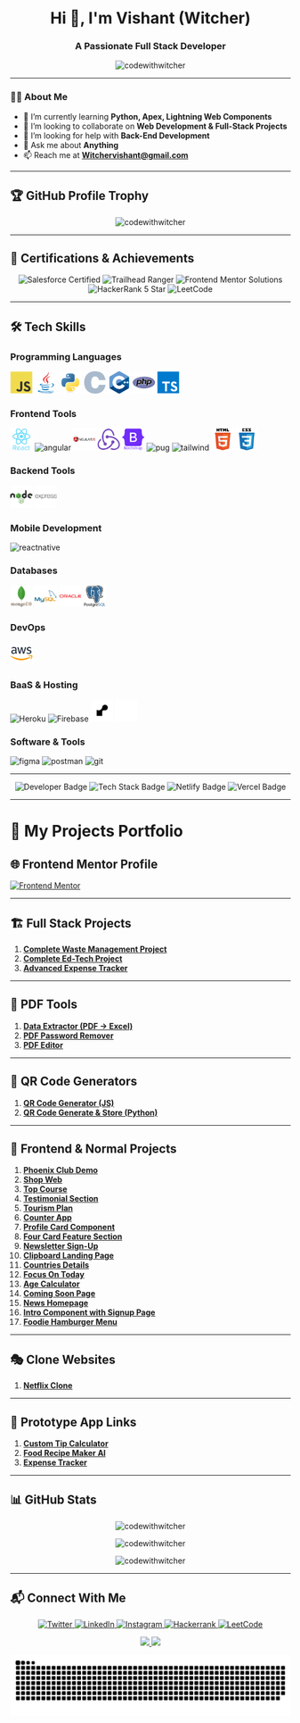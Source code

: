 <h1 align="center">Hi 👋, I'm Vishant (Witcher)</h1>
<h3 align="center">A Passionate Full Stack Developer</h3>
<p align="center">
  <img src="https://raw.githubusercontent.com/CodewithWitcher/css-protips/c0c096d47e73676426f6170bfabc85510b7f688a/assets/img/bulb.svg" alt="codewithwitcher" width="40"/>
</p>

---

### 🧑‍💻 About Me

- 🌱 I’m currently learning **Python, Apex, Lightning Web Components**  
- 👯 I’m looking to collaborate on **Web Development & Full-Stack Projects**  
- 🤝 I’m looking for help with **Back-End Development**  
- 💬 Ask me about **Anything**  
- 📫 Reach me at **Witchervishant@gmail.com**

---

## 🏆 GitHub Profile Trophy
<p align="center">
  <img src="https://github-profile-trophy.vercel.app/?username=codewithwitcher&theme=tokyonight&margin-w=10" alt="codewithwitcher" />
</p>

---

## 🏅 Certifications & Achievements
<p align="center">
  <img src="https://img.shields.io/badge/Salesforce-Certified-blue?style=for-the-badge&logo=salesforce" alt="Salesforce Certified"/>
  <img src="https://img.shields.io/badge/Trailhead-Ranger-orange?style=for-the-badge&logo=trailhead" alt="Trailhead Ranger"/>
  <img src="https://img.shields.io/badge/Frontend%20Mentor-Solutions-FF6F61?style=for-the-badge&logo=frontendmentor" alt="Frontend Mentor Solutions"/>
  <img src="https://img.shields.io/badge/HackerRank-5%20Star%20Python-brightgreen?style=for-the-badge&logo=hackerrank" alt="HackerRank 5 Star"/>
  <img src="https://img.shields.io/badge/LeetCode-Problem%20Solver-yellow?style=for-the-badge&logo=leetcode" alt="LeetCode"/>
</p>

---

## 🛠 Tech Skills

### **Programming Languages**
<p>
  <img src="https://raw.githubusercontent.com/devicons/devicon/master/icons/javascript/javascript-original.svg" alt="javascript" width="40" height="40"/>
  <img src="https://raw.githubusercontent.com/devicons/devicon/master/icons/java/java-original.svg" alt="java" width="40" height="40"/>
  <img src="https://raw.githubusercontent.com/devicons/devicon/master/icons/python/python-original.svg" alt="python" width="40" height="40"/>
  <img src="https://raw.githubusercontent.com/devicons/devicon/master/icons/c/c-original.svg" alt="c" width="40" height="40"/>
  <img src="https://raw.githubusercontent.com/devicons/devicon/master/icons/cplusplus/cplusplus-original.svg" alt="cplusplus" width="40" height="40"/>
  <img src="https://raw.githubusercontent.com/devicons/devicon/master/icons/php/php-original.svg" alt="php" width="40" height="40"/>
  <img src="https://raw.githubusercontent.com/devicons/devicon/master/icons/typescript/typescript-original.svg" alt="typescript" width="40" height="40"/>
</p>

### **Frontend Tools**
<p>
  <img src="https://raw.githubusercontent.com/devicons/devicon/master/icons/react/react-original-wordmark.svg" alt="react" width="40" height="40"/>
  <img src="https://angular.io/assets/images/logos/angular/angular.svg" alt="angular" width="40" height="40"/>
  <img src="https://raw.githubusercontent.com/devicons/devicon/master/icons/angularjs/angularjs-original-wordmark.svg" alt="angularjs" width="40" height="40"/>
  <img src="https://raw.githubusercontent.com/devicons/devicon/master/icons/redux/redux-original.svg" alt="redux" width="40" height="40"/>
  <img src="https://raw.githubusercontent.com/devicons/devicon/master/icons/bootstrap/bootstrap-plain-wordmark.svg" alt="bootstrap" width="40" height="40"/>
  <img src="https://cdn.worldvectorlogo.com/logos/pug.svg" alt="pug" width="40" height="40"/>
  <img src="https://www.vectorlogo.zone/logos/tailwindcss/tailwindcss-icon.svg" alt="tailwind" width="40" height="40"/>
  <img src="https://raw.githubusercontent.com/devicons/devicon/master/icons/html5/html5-original-wordmark.svg" alt="html5" width="40" height="40"/>
  <img src="https://raw.githubusercontent.com/devicons/devicon/master/icons/css3/css3-original-wordmark.svg" alt="css3" width="40" height="40"/>
</p>

### **Backend Tools**
<p>
  <img src="https://raw.githubusercontent.com/devicons/devicon/master/icons/nodejs/nodejs-original-wordmark.svg" alt="nodejs" width="40" height="40"/>
  <img src="https://raw.githubusercontent.com/devicons/devicon/master/icons/express/express-original-wordmark.svg" alt="express" width="40" height="40"/>
</p>

### **Mobile Development**
<p>
  <img src="https://reactnative.dev/img/header_logo.svg" alt="reactnative" width="40" height="40"/>
</p>

### **Databases**
<p>
  <img src="https://raw.githubusercontent.com/devicons/devicon/master/icons/mongodb/mongodb-original-wordmark.svg" alt="mongodb" width="40" height="40"/>
  <img src="https://raw.githubusercontent.com/devicons/devicon/master/icons/mysql/mysql-original-wordmark.svg" alt="mysql" width="40" height="40"/>
  <img src="https://raw.githubusercontent.com/devicons/devicon/master/icons/oracle/oracle-original.svg" alt="oracle" width="40" height="40"/>
  <img src="https://raw.githubusercontent.com/devicons/devicon/master/icons/postgresql/postgresql-original-wordmark.svg" alt="postgresql" width="40" height="40"/>
</p>

### **DevOps**
<p>
  <img src="https://raw.githubusercontent.com/devicons/devicon/master/icons/amazonwebservices/amazonwebservices-original-wordmark.svg" alt="aws" width="40" height="40"/>
</p>

### **BaaS & Hosting**
<p>
  <img src="https://www.vectorlogo.zone/logos/heroku/heroku-icon.svg" alt="Heroku" width="40" height="40"/>
  <img src="https://www.vectorlogo.zone/logos/firebase/firebase-icon.svg" alt="Firebase" width="40" height="40"/>
  <img src="https://raw.githubusercontent.com/CodewithWitcher/CodewithWitcher/main/Render%20logomark%20-%20Black.svg" alt="Render" width="40" height="40"/>
  <img src="https://raw.githubusercontent.com/CodewithWitcher/CodewithWitcher/main/Render%20logomark%20-%20White.svg" alt="Render" width="40" height="40"/>
</p>

### **Software & Tools**
<p>
  <img src="https://www.vectorlogo.zone/logos/figma/figma-icon.svg" alt="figma" width="40" height="40"/>
  <img src="https://www.vectorlogo.zone/logos/getpostman/getpostman-icon.svg" alt="postman" width="40" height="40"/>
  <img src="https://www.vectorlogo.zone/logos/git-scm/git-scm-icon.svg" alt="git" width="40" height="40"/>
</p>

---

<p align="center">
  <img src="https://img.shields.io/badge/Developer-Witcher%20Vishant-red?style=for-the-badge&logo=github" alt="Developer Badge"/>
  <img src="https://img.shields.io/badge/Tech%20Stack-FullStack-blue?style=for-the-badge&logo=vercel" alt="Tech Stack Badge"/>
  <img src="https://img.shields.io/badge/Deployed%20On-Netlify-brightgreen?style=for-the-badge&logo=netlify" alt="Netlify Badge"/>
  <img src="https://img.shields.io/badge/Deployed%20On-Vercel-black?style=for-the-badge&logo=vercel" alt="Vercel Badge"/>
</p>

---

# 🚀 My Projects Portfolio

## 🌐 Frontend Mentor Profile
[![Frontend Mentor](https://img.shields.io/badge/Visit%20My%20Profile-FF6F61?style=for-the-badge&logo=frontendmentor)](https://www.frontendmentor.io/profile/CodewithWitcher)

---

## 🏗 Full Stack Projects
1. [**Complete Waste Management Project**](https://wastemanagementbywitcher.netlify.app/)  
2. [**Complete Ed-Tech Project**](https://ed-tech-study-bywitcher.netlify.app/)  
3. [**Advanced Expense Tracker**](https://advance-expense-tracker-pied.vercel.app/login)

---

## 📄 PDF Tools
1. [**Data Extractor (PDF → Excel)**](https://fileconverter-pdf-to-excel.vercel.app/)  
2. [**PDF Password Remover**](https://password-remover.vercel.app/)  
3. [**PDF Editor**](https://pdfeditnow.netlify.app/)

---

## 🔳 QR Code Generators
1. [**QR Code Generator (JS)**](https://qrcodebywitcher.netlify.app/)  
2. [**QR Code Generate & Store (Python)**](https://qrgenerator-sage.vercel.app/)

---

## 🎨 Frontend & Normal Projects
1. [**Phoenix Club Demo**](https://phoenixclubniu.netlify.app/)  
2. [**Shop Web**](https://shop-bywitcher.netlify.app/)  
3. [**Top Course**](https://top-course-bywitcher.netlify.app/)  
4. [**Testimonial Section**](https://testimonial-bywitcher.netlify.app/)  
5. [**Tourism Plan**](https://tourism-plan-bywitcher.netlify.app/)  
6. [**Counter App**](https://counter-bywitcher.netlify.app/)  
7. [**Profile Card Component**](https://profile-card-component-bywitcher.netlify.app/)  
8. [**Four Card Feature Section**](https://four-card-feature-section-bywitcher.netlify.app/)  
9. [**Newsletter Sign-Up**](https://newsletter-sign-up-bywitcher.netlify.app/)  
10. [**Clipboard Landing Page**](https://clipboard-landing-page-bywitcher.netlify.app/)  
11. [**Countries Details**](https://countriesdetailsbywitcher.netlify.app/)  
12. [**Focus On Today**](https://focusontodaybywitcher.netlify.app/)  
13. [**Age Calculator**](https://age-calculator-app-bywitcher.netlify.app/)  
14. [**Coming Soon Page**](https://base-apparel-coming-soon-bywitcher.netlify.app/)  
15. [**News Homepage**](https://news-homepage-bywitcher.netlify.app/)  
16. [**Intro Component with Signup Page**](https://intro-component-with-signup-bywitcher.netlify.app/)  
17. [**Foodie Hamburger Menu**](https://hamburgerbywitcher.netlify.app/)

---

## 🎭 Clone Websites
1. [**Netflix Clone**](https://testmmmmmmwitcher.netlify.app/)

---

## 🧪 Prototype App Links
1. [**Custom Tip Calculator**](https://tipcalculatorbywitcher.netlify.app/)  
2. [**Food Recipe Maker AI**](https://khanakhajanachef.netlify.app/)  
3. [**Expense Tracker**](https://biztracker.netlify.app/dashboard)

---

## 📊 GitHub Stats
<p align="center">
  <img src="https://github-readme-stats.vercel.app/api/top-langs?username=codewithwitcher&show_icons=true&locale=en&layout=compact" alt="codewithwitcher" />
</p>

<p align="center">
  <img src="https://github-readme-stats.vercel.app/api?username=codewithwitcher&show_icons=true&locale=en" alt="codewithwitcher" />
</p>

<p align="center">
  <img src="https://github-readme-streak-stats.herokuapp.com/?user=codewithwitcher&theme=tokyonight" alt="codewithwitcher" />
</p>

---

## 📬 Connect With Me
<p align="center">
  <a href="https://twitter.com/shuklavishant">
    <img src="https://raw.githubusercontent.com/rahuldkjain/github-profile-readme-generator/master/src/images/icons/Social/twitter.svg" alt="Twitter" height="30" width="40" />
  </a>
  <a href="https://linkedin.com/in/vishant-shukla-606619187">
    <img src="https://raw.githubusercontent.com/rahuldkjain/github-profile-readme-generator/master/src/images/icons/Social/linked-in-alt.svg" alt="LinkedIn" height="30" width="40" />
  </a>
  <a href="https://instagram.com/vishant_shukla">
    <img src="https://raw.githubusercontent.com/rahuldkjain/github-profile-readme-generator/master/src/images/icons/Social/instagram.svg" alt="Instagram" height="30" width="40" />
  </a>
  <a href="https://www.hackerrank.com/witchervishant">
    <img src="https://raw.githubusercontent.com/rahuldkjain/github-profile-readme-generator/master/src/images/icons/Social/hackerrank.svg" alt="Hackerrank" height="30" width="40" />
  </a>
  <a href="https://www.leetcode.com/code-with-witcher">
    <img src="https://raw.githubusercontent.com/rahuldkjain/github-profile-readme-generator/master/src/images/icons/Social/leet-code.svg" alt="LeetCode" height="30" width="40" />
  </a>
</p>
<p align="center">
  <a href="https://www.frontendmentor.io/profile/CodewithWitcher">
    <img src="https://img.shields.io/badge/Frontend%20Mentor-Profile-orange?style=for-the-badge&logo=frontendmentor"/>
  </a>
  <a href="https://github.com/witchervishant">
    <img src="https://img.shields.io/badge/GitHub-Profile-black?style=for-the-badge&logo=github"/>
  </a>
</p>

<p align="center">
  <img src="https://raw.githubusercontent.com/platane/snk/output/github-contribution-grid-snake-dark.svg" alt="snake animation"/>
</p>
